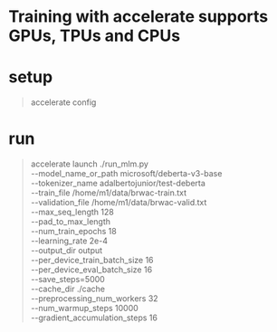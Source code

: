 # Training with accelerate supports GPUs, TPUs and CPUs
# setup
> accelerate config
# run
> accelerate launch ./run_mlm.py \
    --model_name_or_path microsoft/deberta-v3-base \
    --tokenizer_name adalbertojunior/test-deberta \
    --train_file /home/m1/data/brwac-train.txt \
    --validation_file /home/m1/data/brwac-valid.txt \
    --max_seq_length 128 \
    --pad_to_max_length \
    --num_train_epochs 18 \
    --learning_rate 2e-4 \
    --output_dir output \
    --per_device_train_batch_size 16 \
    --per_device_eval_batch_size 16 \
    --save_steps=5000 \
    --cache_dir ./cache \
    --preprocessing_num_workers 32 \
    --num_warmup_steps 10000 \
    --gradient_accumulation_steps 16